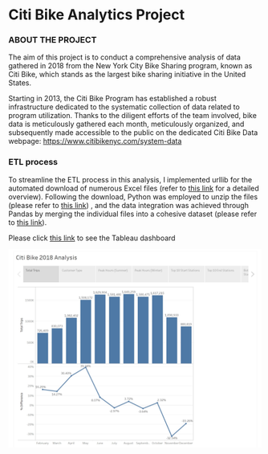 # Citi Bike Analytics Project

### ABOUT THE PROJECT

The aim of this project is to conduct a comprehensive analysis of data gathered in 2018 from the New York City Bike Sharing program, known as Citi Bike, which stands as the largest bike sharing initiative in the United States.

Starting in 2013, the Citi Bike Program has established a robust infrastructure dedicated to the systematic collection of data related to program utilization. Thanks to the diligent efforts of the team involved, bike data is meticulously gathered each month, meticulously organized, and subsequently made accessible to the public on the dedicated Citi Bike Data webpage: https://www.citibikenyc.com/system-data

### ETL process

To streamline the ETL process in this analysis, I implemented urllib for the automated download of numerous Excel files (refer to [this link](https://github.com/jwoh1323/Citi-Bike-Analytics-Project/blob/a43f046b56c8bd6b4bb12e1dbac44501882f0683/app.py) for a detailed overview). Following the download, Python was employed to unzip the files (please refer to [this link](https://github.com/jwoh1323/Citi-Bike-Analytics-Project/blob/a43f046b56c8bd6b4bb12e1dbac44501882f0683/unzip_files.ipynb)) , and the data integration was achieved through Pandas by merging the individual files into a cohesive dataset (please refer to [this link](https://github.com/jwoh1323/Citi-Bike-Analytics-Project/blob/a43f046b56c8bd6b4bb12e1dbac44501882f0683/merge_rawdata.ipynb)).


Please click [this link](https://jwoh1323.github.io/Mapping-Web-Project/) to see the Tableau dashboard

![alt text](https://github.com/jwoh1323/Citi-Bike-Analytics-Project/blob/a0229fedbdffc0f2705dd48ced4b321b208d3690/pro1.jpg) 
